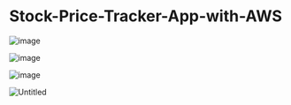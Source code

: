 # Stock-Price-Tracker-App-with-AWS

![image](https://github.com/user-attachments/assets/cf046105-fa98-496d-82b0-1dacb1628fa2)

![image](https://github.com/user-attachments/assets/e0b94104-53e6-44e0-9243-8ab6de5b1166)

![image](https://github.com/user-attachments/assets/7ce6de04-ce2b-481f-a76f-f80b31092880)

![Untitled](https://github.com/user-attachments/assets/73fc8c4b-7fc0-43cc-8d51-8ff65e5560a3)
